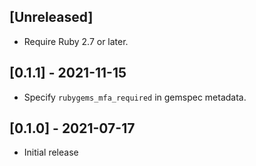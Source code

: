 ## [Unreleased]
- Require Ruby 2.7 or later.

## [0.1.1] - 2021-11-15
- Specify `rubygems_mfa_required` in gemspec metadata.

## [0.1.0] - 2021-07-17
- Initial release
